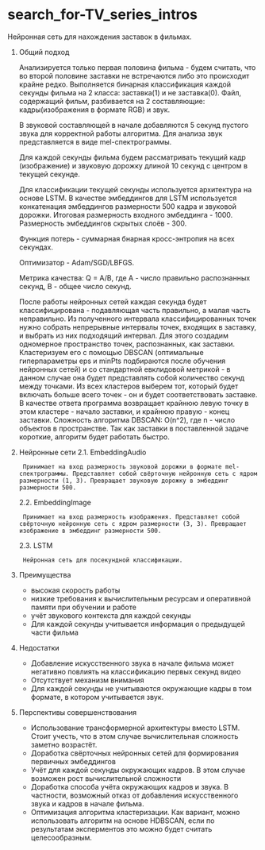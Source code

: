 # search_for-TV_series_intros
Нейронная сеть для нахождения заставок в фильмах.

1. Общий подход
   
   Анализируется только первая половина фильма - будем считать, что во второй половине заставки не встречаются либо это происходит крайне редко. Выполняется бинарная классификация каждой секунды фильма на 2 класса: заставка(1) и не заставка(0). Файл, содержащий фильм, разбивается на 2 составляющие: кадры(изображения в формате RGB) и звук.
   
   В звуковой составляющей в начале добавляются 5 секунд пустого звука для корректной работы алгоритма. Для анализа звук представляется в виде mel-спектрограммы.
   
   Для каждой секунды фильма будем рассматривать текущий кадр (изображение) и звуковую дорожку длиной 10 секунд с центром в текущей секунде.
   
   Для классификации текущей секунды используется архитектура на основе LSTM. В качестве эмбеддингов для LSTM используется конкатенация эмбеддингов размерности 500 кадра и звуковой дорожки. Итоговая размерность входного эмбеддинга - 1000. Размерность эмбеддингов скрытых слоёв - 300.
   
   Функция потерь - суммарная бнарная кросс-энтропия на всех секундах.
   
   Оптимизатор - Adam/SGD/LBFGS.
   
   Метрика качества: Q = A/B, где A - число правильно распознанных секунд, B - общее число секунд.
   
   После работы нейронных сетей каждая секунда будет классифицирована - подавляющая часть правильно, а малая часть неправильно. Из полученного интервала классифицированных точек нужно собрать непрерывные интервалы точек, входящих в заставку, и выбрать из них подходящий интервал. Для этого создадим одномерное пространство точек, распознанных, как заставки. Кластеризуем его с помощью DBSCAN (оптимальные гиперпараметры eps и minPts подбираются после обучения нейронных сетей) и со стандартной евклидовой метрикой - в данном случае она будет представлять собой количество секунд между точками. Из всех кластеров выберем тот, который будет включать больше всего точек - он и будет соответствовать заставке. В качестве ответа программа возвращает крайнюю левую точку в этом кластере - начало заставки, и крайнюю правую - конец заставки. Сложность алгоритма DBSCAN: O(n^2), где n - число объектов в пространстве. Так как заставки в поставленной задаче короткие, алгоритм будет работать быстро.
2. Нейронные сети
   2.1. EmbeddingAudio
   
        Принимает на вход размерность звуковой дорожки в формате mel-спектрограммы. Представляет собой свёрточную нейронную сеть с ядром размерности (1, 3). Превращает звуковую дорожку в эмбеддинг размерности 500.
   
   2.2. EmbeddingImage
   
        Принимает на вход размерность изображения. Представляет собой свёрточную нейронную сеть с ядром размерности (3, 3). Превращает изображение в эмбеддинг размерности 500.
   
   2.3. LSTM
   
        Нейронная сеть для посекундной классификации.
4. Преимущества
   - высокая скорость работы
   - низкие требования к вычислительным ресурсам и оперативной памяти при обучении и работе
   - учёт звукового контекста для каждой секунды
   - Для каждой секунды учитывается информация о предыдущей части фильма
5. Недостатки
   - Добавление искусственного звука в начале фильма может негативно повлиять на классификацию первых секунд видео
   - Отсутствует механизм внимания
   - Для каждой секунды не учитываются окружающие кадры в том формате, в котором учитывается звук.
6. Перспективы совершенствования
   - Использование трансформерной архитектуры вместо LSTM. Стоит учесть, что в этом случае вычислительная сложность заметно возрастёт.
   - Доработка свёрточных нейронных сетей для формирования первичных эмбеддингов
   - Учёт для каждой секунды окружающих кадров. В этом случае возможен рост вычислительной сложности
   - Доработка способа учёта окружающих кадров и звука. В частности, возможный отказ от добавления искусственного звука и кадров в начале фильма.
   - Оптимизация алгоритма кластеризации. Как вариант, можно использовать алгоритм на основе HDBSCAN, если по результатам эксперментов это можно будет считать целесообразным.
